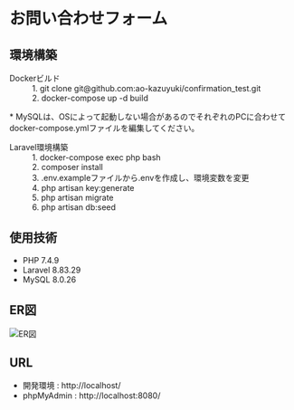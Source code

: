 # お問い合わせフォーム

## 環境構築
<dl>
    <dt>Dockerビルド</dt>
    <dd>1. git clone git@github.com:ao-kazuyuki/confirmation_test.git</dd>
    <dd>2. docker-compose up -d build</dd>
</dl>

<dl>
    <dt>* MySQLは、OSによって起動しない場合があるのでそれぞれのPCに合わせてdocker-compose.ymlファイルを編集してください。</dt>
</dl>

<dl>
    <dt>Laravel環境構築</dt>
    <dd>1. docker-compose exec php bash</dd>
    <dd>2. composer install</dd>
    <dd>3. .env.exampleファイルから.envを作成し、環境変数を変更</dd>
    <dd>4. php artisan key:generate</dd>
    <dd>5. php artisan migrate</dd>
    <dd>6. php artisan db:seed</dd>
</dl>

## 使用技術
* PHP 7.4.9
* Laravel 8.83.29
* MySQL 8.0.26

## ER図
![ER図](./ER図.png)

## URL
* 開発環境 : http://localhost/
* phpMyAdmin : http://localhost:8080/